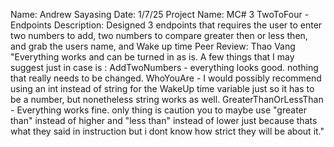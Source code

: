 Name: Andrew Sayasing
Date: 1/7/25
Project Name: MC# 3 TwoToFour - Endpoints
Description: Designed 3 endpoints that requires the user to enter two numbers to add, two numbers to compare greater then or less then, and grab the users name, and Wake up time
Peer Review:
Thao Vang
"Everything works and can be turned in as is. A few things that I may suggest just in case is :
AddTwoNumbers - everything looks good. nothing that really needs to be changed.
WhoYouAre - I would possibly recommend using an int instead of string for the WakeUp time variable just so it has to be a number, but nonetheless string works as well. 
GreaterThanOrLessThan - Everything works fine. only thing is caution you to maybe use "greater than" instead of higher and "less than" instead of lower just because thats what they said in instruction but i dont know how strict they will be about it."
